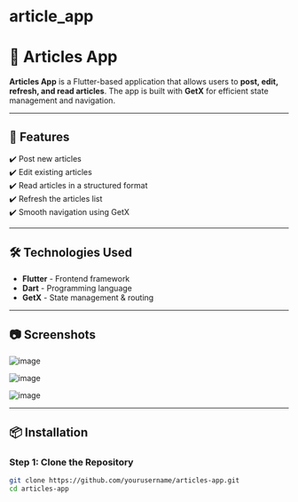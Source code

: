 # article_app

# 📝 Articles App

**Articles App** is a Flutter-based application that allows users to **post, edit, refresh, and read articles**. The app is built with **GetX** for efficient state management and navigation.

---

## 📌 Features

✔️ Post new articles  
✔️ Edit existing articles  
✔️ Read articles in a structured format  
✔️ Refresh the articles list  
✔️ Smooth navigation using GetX  

---

## 🛠️ Technologies Used

- **Flutter** - Frontend framework  
- **Dart** - Programming language  
- **GetX** - State management & routing  

---

## 📷 Screenshots

![image](https://github.com/user-attachments/assets/0eb5dfa3-b025-4769-950d-9744c4e49a1b)

![image](https://github.com/user-attachments/assets/bbf49008-03f0-4a8f-ad1f-6e03a754d46e)

![image](https://github.com/user-attachments/assets/20fd16a5-9468-4ff9-82b1-1307e5b49525)

---

## 📦 Installation

### **Step 1: Clone the Repository**
```sh
git clone https://github.com/yourusername/articles-app.git
cd articles-app
